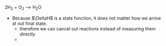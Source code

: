 2H$_2$ + O$_2$ --> H$_2$O

- Because $\DeltaH$ is a state function, it does not matter how we arrive at out final state.
	- therefore we can cancel out reactions instead of measuring them directly
	- 